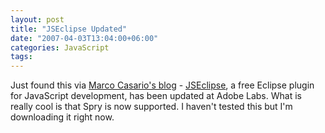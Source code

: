 ```yaml
---
layout: post
title: "JSEclipse Updated"
date: "2007-04-03T13:04:00+06:00"
categories: JavaScript 
tags: 
---
```


Just found this via <a href="http://casario.blogs.com/mmworld/2007/04/jseclipse_an_ad.html">Marco Casario's blog</a> - <a href="http://labs.adobe.com/technologies/jseclipse/">JSEclipse</a>, a free Eclipse plugin for JavaScript development, has been updated at Adobe Labs. What is really cool is that Spry is now supported. I haven't tested this but I'm downloading it right now.